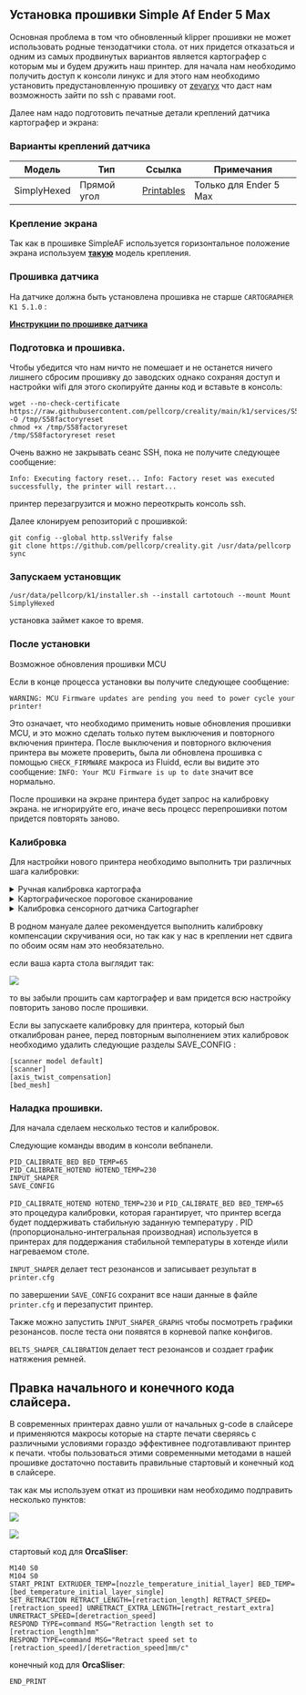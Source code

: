 
## Установка прошивки Simple Af Ender 5 Max

Основная проблема в том что обновленный klipper прошивки не может использовать родные тензодатчики стола. от них придется отказаться и одним из самых продвинутых вариантов является картографер с которым мы и будем дружить наш принтер. для начала нам необходимо получить доступ к консоли линукс и для этого нам необходимо установить предустановленную прошивку от [zevaryx](/firmware.md) что даст нам возможность зайти по ssh с правами root.

Далее нам надо подготовить печатные детали креплений датчика картографер и экрана:

### Варианты креплений датчика

| Модель       | Тип             | Ссылка                                                                 | Примечания                          |
|--------------|-----------------|-----------------------------------------------------------------------|-------------------------------------|
| SimplyHexed  | Прямой угол     | [Printables](https://www.printables.com/model/1209230-ender-5-max-simply-hexed)                              | Только для Ender 5 Max              |

### Крепление экрана

Так как в прошивке SimpleAF используется горизонтальное положение экрана используем [**такую**](/files/Ender5MaxScreenMount.stl) модель крепления.

### Прошивка датчика

На датчике должна быть установлена прошивка не старше `CARTOGRAPHER K1 5.1.0` : 

[**Инструкции по прошивке датчика**](https://pellcorp.github.io/creality-wiki/cartographer_flashing/#flashing-k1-firmware-via-dfu-mode)



### Подготовка и прошивка.

Чтобы убедится что нам ничто не помешает и не останется ничего лишнего сбросим прошивку до заводских однако сохраняя доступ и настройки wifi для этого скопируйте данны код и вставьте в консоль:

```
wget --no-check-certificate https://raw.githubusercontent.com/pellcorp/creality/main/k1/services/S58factoryreset -O /tmp/S58factoryreset
chmod +x /tmp/S58factoryreset
/tmp/S58factoryreset reset

```
Очень важно не закрывать сеанс SSH, пока не получите следующее сообщение:

`Info: Executing factory reset... Info: Factory reset was executed successfully, the printer will restart...`

принтер перезагрузится и можно переоткрыть консоль ssh.

Далее клонируем репозиторий с прошивкой:

```
git config --global http.sslVerify false
git clone https://github.com/pellcorp/creality.git /usr/data/pellcorp
sync

```

### Запускаем установщик

```
/usr/data/pellcorp/k1/installer.sh --install cartotouch --mount Mount SimplyHexed

```

установка займет какое то время. 

### После установки

Возможное обновления прошивки MCU

Если в конце процесса установки вы получите следующее сообщение:

`WARNING: MCU Firmware updates are pending you need to power cycle your printer!`

Это означает, что необходимо применить новые обновления прошивки MCU, и это можно сделать только путем выключения и повторного включения принтера. После выключения и повторного включения принтера вы можете проверить, была ли обновлена ​​прошивка с помощью `CHECK_FIRMWARE` макроса из Fluidd, если вы видите это сообщение: `INFO: Your MCU Firmware is up to date` значит все нормально.

После прошивки на экране принтера будет запрос на калибровку экрана. не игнорируйте его, иначе весь процесс перепрошивки потом придется повторять заново.

### Калибровка

Для настройки нового принтера необходимо выполнить три различных шага калибровки:

<details><summary>Ручная калибровка картографа</summary>

Следующие команды вводим в консоли вебпанели.

1. Делаем хоум осей икс игрек  XY  `G28 X Y`
2. Нагрейте сопло до 150 °C  `M109 S150`.
3. Убедитесь, что сопло расположено по центру кровати.
4. Выполните  `CARTOGRAPHER_CALIBRATE METHOD=manual` бумажный тест. Не используйте металлический щуп на этом этапе, он может помешать калибровке!!!
5. После окончания нажмем сохранить перегрузить или введем в панели `SAVE_CONFIG` </details>

<details><summary>Картографическое пороговое сканирование</summary>

**На этом следующем этапе очень важно находиться рядом с принтером, поскольку если возникнут какие-либо проблемы с конфигурацией принтера или зондом картриджа, сопло может застрять в платформе, поэтому держите руку над кнопкой аварийной остановки!**

Следующие команды вводим в консоли вебпанели.

1. Делаем хоум Всех осей `G28`
2. Убедитесь, что сопло расположено по центру кровати.
3. Нагрейте сопло до 150 °C `M109 S150`
4. Выполнить `CARTOGRAPHER_THRESHOLD_SCAN SPEED=2 MIN=1500 MAX=5000`
5. по завершении `SAVE_CONFIG`
</details>

<details><summary>Калибровка сенсорного датчика Cartographer</summary>

Следующие команды вводим в консоли вебпанели.

1. Делаем хоум Всех осей `G28`
2. Нагрейте сопло до 150 °C `M109 S150`
3. Выполнить `CARTOGRAPHER_CALIBRATE`
4. по завершении `SAVE_CONFIG`
</details>

В родном мануале далее рекомендуется выполнить калибровку компенсации скручивания оси, но так как у нас в креплении нет сдвига по обоим осям нам это необязательно. 

если ваша карта стола выглядит так:

![](/images/map_carto.png)

то вы забыли прошить сам картографер и вам придется всю настройку повторить заново после прошивки.

 Если вы запускаете калибровку для принтера, который был откалиброван ранее, перед повторным выполнением этих калибровок необходимо удалить следующие разделы SAVE_CONFIG :
```
[scanner model default]
[scanner]
[axis_twist_compensation]
[bed_mesh]

```




### Наладка прошивки.

Для начала сделаем несколько тестов и калибровок.

Следующие команды вводим в консоли вебпанели.

```
PID_CALIBRATE_BED BED_TEMP=65
PID_CALIBRATE_HOTEND HOTEND_TEMP=230
INPUT_SHAPER
SAVE_CONFIG
```

`PID_CALIBRATE_HOTEND HOTEND_TEMP=230` и `PID_CALIBRATE_BED BED_TEMP=65` это процедура калибровки, которая гарантирует, что принтер всегда будет поддерживать стабильную заданную температуру . PID (пропорционально-интегральная производная) используется в принтерах для поддержания стабильной температуры в хотенде и\или нагреваемом столе.

`INPUT_SHAPER` делает тест резонансов и записывает результат в `printer.cfg`

по завершении `SAVE_CONFIG` сохранит все наши данные в файле `printer.cfg` и перезапустит принтер. 

Также можно запустить `INPUT_SHAPER_GRAPHS` чтобы посмотреть графики резонансов. после теста они появятся в корневой папке конфигов.  

`BELTS_SHAPER_CALIBRATION` делает тест резонансов и создает график натяжения ремней.

## Правка начального и конечного кода слайсера.

В современных принтерах давно ушли от начальных g-code в слайсере и применяются макросы которые на старте печати сверяясь с различными условиями гораздо эффективнее подготавливают принтер к печати. чтобы пользоваться этими современными методами в нашей прошивке достаточно поставить правильные стартовый и конечный код в слайсере. 

так как мы используем откат из прошивки нам необходимо подправить несколько пунктов:

![](/images/orca1.png)

![](/images/orca2.png)

стартовый код для **OrcaSliser**:

```
M140 S0
M104 S0
START_PRINT EXTRUDER_TEMP=[nozzle_temperature_initial_layer] BED_TEMP=[bed_temperature_initial_layer_single]
SET_RETRACTION RETRACT_LENGTH=[retraction_length] RETRACT_SPEED=[retraction_speed] UNRETRACT_EXTRA_LENGTH=[retract_restart_extra] UNRETRACT_SPEED=[deretraction_speed]
RESPOND TYPE=command MSG="Retraction length set to [retraction_length]mm" 
RESPOND TYPE=command MSG="Retract speed set to [retraction_speed]/[deretraction_speed]mm/c"

```

конечный код для **OrcaSliser**:

```
END_PRINT

```
